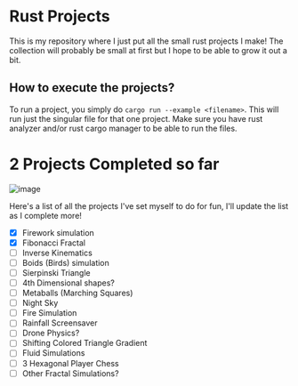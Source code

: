# Rust Projects
This is my repository where I just put all the small rust projects I make! The collection will probably be small at first but I hope to be able to grow it out a bit.

## How to execute the projects?
To run a project, you simply do `cargo run --example <filename>`. This will run just the singular file for that one project.  Make sure you have rust analyzer and/or rust cargo manager to be able to run the files.

# 2 Projects Completed so far
![image](https://user-images.githubusercontent.com/57340908/176997645-f866da4c-4554-4071-8ed0-6e97b4554f20.png)


Here's a list of all the projects I've set myself to do for fun, I'll update the list as I complete more!
- [x] Firework simulation 
- [x] Fibonacci Fractal
- [ ] Inverse Kinematics
- [ ] Boids (Birds) simulation
- [ ] Sierpinski Triangle
- [ ] 4th Dimensional shapes?
- [ ] Metaballs (Marching Squares)
- [ ] Night Sky
- [ ] Fire Simulation
- [ ] Rainfall Screensaver
- [ ] Drone Physics?
- [ ] Shifting Colored Triangle Gradient 
- [ ] Fluid Simulations
- [ ] 3 Hexagonal Player Chess
- [ ] Other Fractal Simulations?
